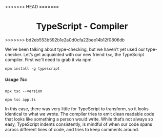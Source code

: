 <link rel="stylesheet" href="https://cdn.jsdelivr.net/npm/bootstrap-icons@1.5.0/font/bootstrap-icons.css">
<<<<<<< HEAD
<link rel="stylesheet" href="../../lib/doc_style.css">
=======
<link rel="stylesheet" href="../source.css">

<h1 style="text-align:center;">TypeScript - Compiler</h1>
>>>>>>> bd2eb553b592b1e2a0d0cfa22bee14b12f0806db

We’ve been talking about type-checking, but we haven’t yet used our type-checker. Let’s get acquainted with our new friend `tsc`, the TypeScript compiler. First we’ll need to grab it via npm.
```npm
npm install -g typescript
```

##### Usage Tsc
```npm
npx tsc --version

npm tsc app.ts
```

In this case, there was very little for TypeScript to transform, so it looks identical to what we wrote. The compiler tries to emit clean readable code that looks like something a person would write. While that’s not always so easy, TypeScript indents consistently, is mindful of when our code spans across different lines of code, and tries to keep comments around.


